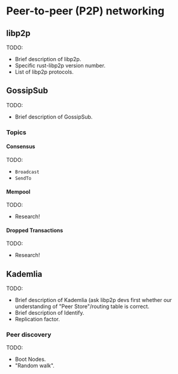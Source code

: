 # Peer-to-peer (P2P) networking

## libp2p

TODO:
* Brief description of libp2p.
* Specific rust-libp2p version number.
* List of libp2p protocols.

## GossipSub

TODO:
* Brief description of GossipSub.

### Topics

#### Consensus

TODO:
* `Broadcast`
* `SendTo`

#### Mempool

TODO:
* Research!

#### Dropped Transactions

TODO:
* Research!

## Kademlia

TODO:
* Brief description of Kademlia (ask libp2p devs first whether our understanding of "Peer Store"/routing table is correct.
* Brief description of Identify.
* Replication factor.

### Peer discovery

TODO:
* Boot Nodes.
* "Random walk".

